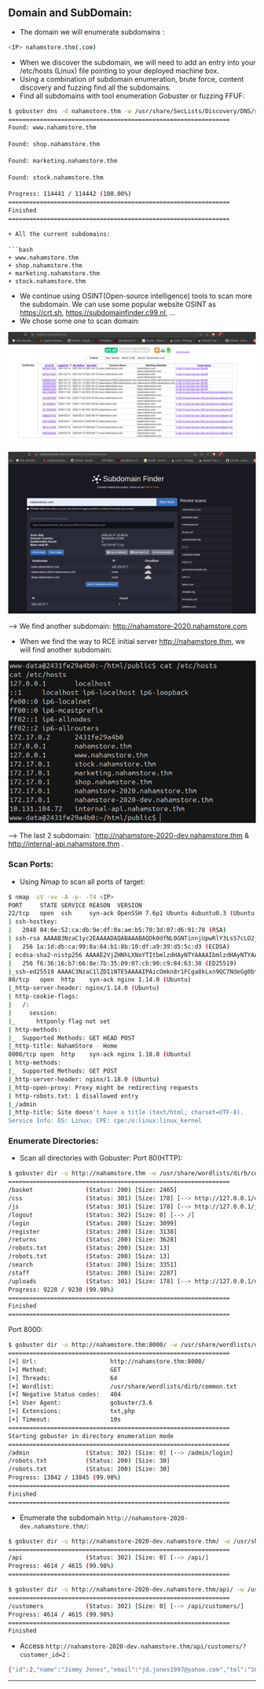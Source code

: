 ## Domain and SubDomain:
+ The domain we will enumerate subdomains : 
```bash
<IP> nahamstore.thm(.com) 
```

+   When we discover the subdomain, we will need to add an entry into your /etc/hosts (Linux) file pointing to your deployed machine box.
+  Using a combination of subdomain enumeration, brute force, content discovery and fuzzing find all the subdomains.
+ Find all subdomains with tool enumeration Gobuster or fuzzing FFUF: 

```bash
$ gobuster dns -d nahamstore.thm -w /usr/share/SecLists/Discovery/DNS/subdomains-top1million-110000.txt -t64 --wildcard
===============================================================
Found: www.nahamstore.thm

Found: shop.nahamstore.thm

Found: marketing.nahamstore.thm

Found: stock.nahamstore.thm

Progress: 114441 / 114442 (100.00%)
===============================================================
Finished
===============================================================
```

```
+ All the current subdomains: 

```bash
+ www.nahamstore.thm
+ shop.nahamstore.thm
+ marketing.nahamstore.thm
+ stock.nahamstore.thm
```

+ We continue using OSINT(Open-source intelligence) tools to scan more the subdomain. We can use some popular website OSINT as https://crt.sh, https://subdomainfinder.c99.nl, ...
+ We chose some one to scan domain:

![](<Images/Pasted image 20250107172145.png>)

![](<Images/Pasted image 20250107172207.png>)

--> We find another subdomain: http://nahamstore-2020.nahamstore.com

+ When we find the way to RCE initial server http://nahamstore.thm, we will find another subdomain:

![](<Images/Pasted image 20250116171121.png>)

--> The last 2 subdomain: `http://nahamstore-2020-dev.nahamstore.thm & http://internal-api.nahamstore.thm .

### Scan Ports:
+ Using Nmap to scan all ports of target:
```bash
$ nmap -sV -vv -A -p- -T4 <IP>
PORT     STATE SERVICE REASON  VERSION
22/tcp   open  ssh     syn-ack OpenSSH 7.6p1 Ubuntu 4ubuntu0.3 (Ubuntu Linux; protocol 2.0)
| ssh-hostkey: 
|   2048 84:6e:52:ca:db:9e:df:0a:ae:b5:70:3d:07:d6:91:78 (RSA)
| ssh-rsa AAAAB3NzaC1yc2EAAAADAQABAAABAQDk0dfNL0GNTinnjUpwRlY3LsS7cLO2jAp3QRvFXOB+s+bPPk+m4duQ95Z6qagERl/ovdPsSJTdiPXy2Qpf++KJw0UHOR6/dhjaZI4ba2DvFWfvFzfh9Jrx7rvzrOj0i0kUUwot9WmxhuoDfvTT3S6LmuFw7SAXVTADLnQIJ4k8URm5wQjpj86u7IdCEsIc126krLk2Nb7A3qoWaID72Xl0ttvsEHq8LPfdEhPQQyefozVtOJ50I1Tc3cNVsz/wLnlLTaVui2oOXd/P9/4hIDiIeOI0bSgvrTToyjjTKH8CDet8cmzQDqpII6JCvmYhpqcT5nR+pf0QmytlUJqXaC6T
|   256 1a:1d:db:ca:99:8a:64:b1:8b:10:df:a9:39:d5:5c:d3 (ECDSA)
| ecdsa-sha2-nistp256 AAAAE2VjZHNhLXNoYTItbmlzdHAyNTYAAAAIbmlzdHAyNTYAAABBBC/YPu9Zsy/Gmgz+aLeoHKA1L5FO8MqiyEaalrkDetgQr/XoRMvsIeNkArvIPMDUL2otZ3F57VBMKfgydtBcOIA=
|   256 f6:36:16:b7:66:8e:7b:35:09:07:cb:90:c9:84:63:38 (ED25519)
|_ssh-ed25519 AAAAC3NzaC1lZDI1NTE5AAAAIPAicOmkn8r1FCga8kLxn9QC7NdeGg0bttFiaaj11qec
80/tcp   open  http    syn-ack nginx 1.14.0 (Ubuntu)
|_http-server-header: nginx/1.14.0 (Ubuntu)
| http-cookie-flags: 
|   /: 
|     session: 
|_      httponly flag not set
| http-methods: 
|_  Supported Methods: GET HEAD POST
|_http-title: NahamStore - Home
8000/tcp open  http    syn-ack nginx 1.18.0 (Ubuntu)
| http-methods: 
|_  Supported Methods: GET POST
|_http-server-header: nginx/1.18.0 (Ubuntu)
|_http-open-proxy: Proxy might be redirecting requests
| http-robots.txt: 1 disallowed entry 
|_/admin
|_http-title: Site doesn't have a title (text/html; charset=UTF-8).
Service Info: OS: Linux; CPE: cpe:/o:linux:linux_kernel
```


### Enumerate Directories:

+ Scan all directories with Gobuster:
Port 80(HTTP):
```bash
$ gobuster dir -u http://nahamstore.thm -w /usr/share/wordlists/dirb/common.txt -xtxt -t64
===============================================================
/basket               (Status: 200) [Size: 2465]
/css                  (Status: 301) [Size: 178] [--> http://127.0.0.1/css/]
/js                   (Status: 301) [Size: 178] [--> http://127.0.0.1/js/]
/logout               (Status: 302) [Size: 0] [--> /]
/login                (Status: 200) [Size: 3099]
/register             (Status: 200) [Size: 3138]
/returns              (Status: 200) [Size: 3628]
/robots.txt           (Status: 200) [Size: 13]
/robots.txt           (Status: 200) [Size: 13]
/search               (Status: 200) [Size: 3351]
/staff                (Status: 200) [Size: 2287]
/uploads              (Status: 301) [Size: 178] [--> http://127.0.0.1/uploads/]
Progress: 9228 / 9230 (99.98%)
===============================================================
Finished
===============================================================
```

Port 8000:
```bash
$ gobuster dir -u http://nahamstore.thm:8000/ -w /usr/share/wordlists/dirb/common.txt -xtxt,php -t64
===============================================================
[+] Url:                     http://nahamstore.thm:8000/
[+] Method:                  GET
[+] Threads:                 64
[+] Wordlist:                /usr/share/wordlists/dirb/common.txt
[+] Negative Status codes:   404
[+] User Agent:              gobuster/3.6
[+] Extensions:              txt,php
[+] Timeout:                 10s
===============================================================
Starting gobuster in directory enumeration mode
===============================================================
/admin                (Status: 302) [Size: 0] [--> /admin/login]
/robots.txt           (Status: 200) [Size: 30]
/robots.txt           (Status: 200) [Size: 30]
Progress: 13842 / 13845 (99.98%)
===============================================================
Finished
===============================================================
```

+ Enumerate the subdomain `http://nahamstore-2020-dev.nahamstore.thm/`:
```bash
$ gobuster dir -u http://nahamstore-2020-dev.nahamstore.thm/ -w /usr/share/wordlists/dirb/common.txt -t64
===============================================================
/api                  (Status: 302) [Size: 0] [--> /api/]
Progress: 4614 / 4615 (99.98%)
===============================================================
```

```bash
$ gobuster dir -u http://nahamstore-2020-dev.nahamstore.thm/api/ -w /usr/share/wordlists/dirb/common.txt -t64
===============================================================
/customers            (Status: 302) [Size: 0] [--> /api/customers/]
Progress: 4614 / 4615 (99.98%)
===============================================================
Finished
```

+ Access `http://nahamstore-2020-dev.nahamstore.thm/api/customers/?customer_id=2` :
```bash
{"id":2,"name":"Jimmy Jones","email":"jd.jones1997@yahoo.com","tel":"501-392-5473","ssn":"521-61-6392"}
```

------------------------------------------------------------------
